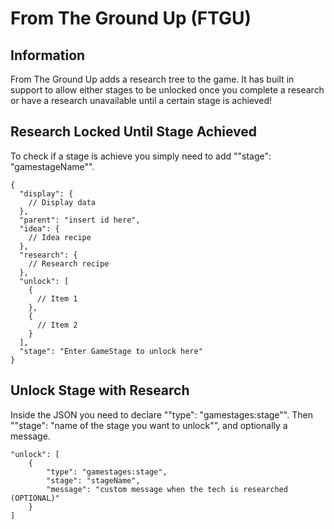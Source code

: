 # From The Ground Up (FTGU)

## Information

From The Ground Up adds a research tree to the game. It has built in support to allow either stages to be unlocked once you complete
a research or have a research unavailable until a certain stage is achieved!

## Research Locked Until Stage Achieved

To check if a stage is achieve you simply need to add ""stage": "gamestageName"".

```
{
  "display": {
    // Display data
  },
  "parent": "insert id here",
  "idea": {
    // Idea recipe
  },
  "research": {
    // Research recipe
  },
  "unlock": [
    {
      // Item 1
    },
    {
      // Item 2
    }
  ],
  "stage": "Enter GameStage to unlock here"
}
```

## Unlock Stage with Research

Inside the JSON you need to declare ""type": "gamestages:stage"". Then ""stage": "name of the stage you want to unlock"", and optionally a message.

```
"unlock": [
	{ 
		"type": "gamestages:stage", 
		"stage": "stageName", 
		"message": "custom message when the tech is researched (OPTIONAL)" 
	}
]
```

